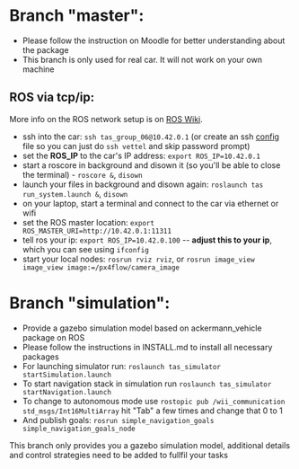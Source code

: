 # Branch "master":
 - Please follow the instruction on Moodle for better understanding about the package
 - This branch is only used for real car. It will not work on your own machine

## ROS via tcp/ip:
More info on the ROS network setup is on [ROS Wiki](http://wiki.ros.org/ROS/NetworkSetup).

 * ssh into the car: `ssh tas_group_06@10.42.0.1` (or create an ssh [config](http://nerderati.com/2011/03/17/simplify-your-life-with-an-ssh-config-file/) file so you can just do `ssh vettel` and skip password prompt)
 * set the **ROS_IP** to the car's IP address: `export ROS_IP=10.42.0.1`
 * start a roscore in background and disown it (so you'll be able to close the terminal) - `roscore &`, `disown`
 * launch your files in background and disown again: `roslaunch tas run_system.launch &`, `disown`
 * on your laptop, start a terminal and connect to the car via ethernet or wifi
 * set the ROS master location: `export ROS_MASTER_URI=http://10.42.0.1:11311`
 * tell ros your ip: `export ROS_IP=10.42.0.100` -- **adjust this to your ip**, which you can see using `ifconfig`
 * start your local nodes: `rosrun rviz rviz`, or `rosrun image_view image_view image:=/px4flow/camera_image`

# Branch "simulation":
 - Provide a gazebo simulation model based on ackermann_vehicle package on ROS
 - Please follow the instructions in INSTALL.md to install all necessary packages
 - For launching simulator run:
	`roslaunch tas_simulator startSimulation.launch`
 - To start navigation stack in simulation run
	`roslaunch tas_simulator startNavigation.launch`	
 - To change to autonomous mode use
	`rostopic pub /wii_communication std_msgs/Int16MultiArray`
hit "Tab" a few times and change that 0 to 1
 - And publish goals:
	`rosrun simple_navigation_goals simple_navigation_goals_node`

This branch only provides you a gazebo simulation model, additional details and control strategies need to be added to fullfil your tasks
			

